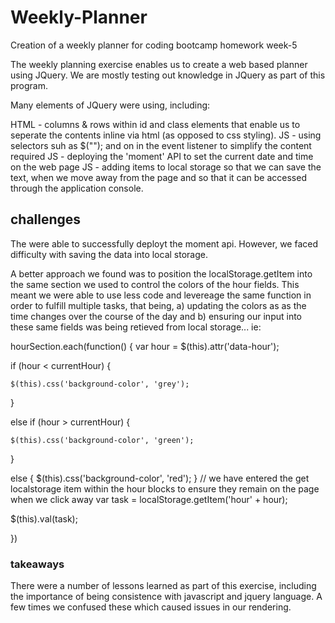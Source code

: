 # Weekly-Planner
Creation of a weekly planner for coding bootcamp homework week-5

The weekly planning exercise enables us to create a web based planner using JQuery. 
We are mostly testing out knowledge in JQuery as part of this program. 

Many elements of JQuery were using, including:

HTML - columns & rows within id and class elements that enable us to seperate the contents inline via html (as opposed to css styling).
JS - using selectors suh as $(""); and on in the event listener to simplify the content required
JS - deploying the 'moment' API to set the current date and time on the web page
JS - adding items to local storage so that we can save the text, when we move away from the page and so that it can be accessed through the application console. 

## challenges

The were able to successfully deployt the moment api. 
However, we faced difficulty with saving the data into local storage. 

A better approach we found was to position the localStorage.getItem into the same section we used to control the colors of the hour fields. 
This meant we were able to use less code and levereage the same function in order to fulfill multiple tasks, that being, a) updating the colors as as the time changes over the course of the day and b) ensuring our input into these same fields was being retieved from local storage...  ie:

hourSection.each(function() {
var hour = $(this).attr('data-hour');

if (hour < currentHour) {
  
    $(this).css('background-color', 'grey');
}

else if (hour > currentHour) {

    $(this).css('background-color', 'green');
}

else {
    $(this).css('background-color', 'red');
}
// we have entered the get localstorage item within the hour blocks to ensure they remain on the page when we click away
var task = localStorage.getItem('hour' + hour);

$(this).val(task);

})

### takeaways 

There were a number of lessons learned as part of this exercise, including the importance of being consistence with javascript and jquery language. A few times we confused these which caused issues in our rendering. 
